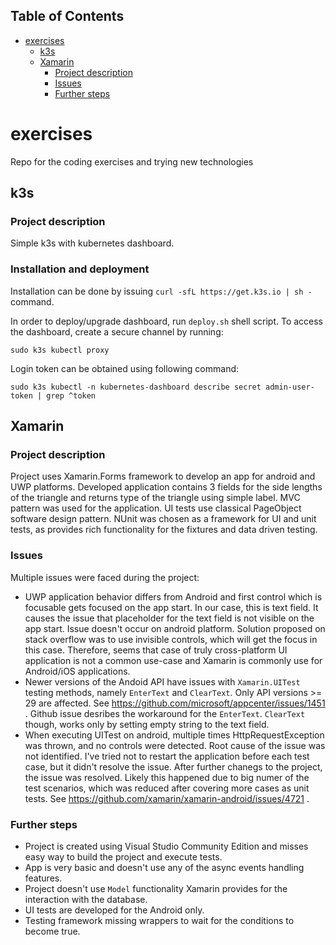 ## Table of Contents
* [exercises](#exercises)
    * [k3s](#k3s)
    * [Xamarin](#xamarin)
        * [Project description](#project-description)
        * [Issues](#issues)
        * [Further steps](#further-steps)

# exercises
Repo for the coding exercises and trying new technologies

## k3s
### Project description
Simple k3s with kubernetes dashboard.

### Installation and deployment
Installation can be done by issuing `curl -sfL https://get.k3s.io | sh -` command.

In order to deploy/upgrade dashboard, run `deploy.sh` shell script.
To access the dashboard, create a secure channel by running:
```
sudo k3s kubectl proxy
```

Login token can be obtained using following command:
```
sudo k3s kubectl -n kubernetes-dashboard describe secret admin-user-token | grep ^token
```

## Xamarin
### Project description
Project uses Xamarin.Forms framework to develop an app for android and UWP platforms.
Developed application contains 3 fields for the side lengths of the triangle and returns
type of the triangle using simple label.
MVC pattern was used for the application. UI tests use classical PageObject software
design pattern.
NUnit was chosen as a framework for UI and unit tests, as provides rich functionality
for the fixtures and data driven testing.

### Issues
Multiple issues were faced during the project:
* UWP application behavior differs from Android and first control which is focusable gets focused on the app start. In our case, this is text field. It causes the issue that placeholder for the text field is not visible on the app start. Issue doesn't occur on android platform. Solution proposed on stack overflow was to use invisible controls, which will get the focus in this case. Therefore, seems that case of truly cross-platform UI application is not a common use-case and Xamarin is commonly use for Android/iOS applications.
* Newer versions of the Andoid API have issues with `Xamarin.UITest` testing methods, namely `EnterText` and `ClearText`. Only API versions >= 29 are affected. See https://github.com/microsoft/appcenter/issues/1451 . Github issue desribes the workaround for the `EnterText`. `ClearText` though, works only by setting empty string to the text field.
* When executing UITest on android, multiple times HttpRequestException was thrown, and no controls were detected. Root cause of the issue was not identified. I've tried not to restart the application before each test case, but it didn't resolve the issue. After further chanegs to the project, the issue was resolved. Likely this happened due to big numer of the test scenarios, which was reduced after covering more cases as unit tests. See https://github.com/xamarin/xamarin-android/issues/4721 .

### Further steps
* Project is created using Visual Studio Community Edition and misses easy way to build the project and execute tests.
* App is very basic and doesn't use any of the async events handling features.
* Project doesn't use `Model` functionality Xamarin provides for the interaction with the database.
* UI tests are developed for the Android only.
* Testing framework missing wrappers to wait for the conditions to become true.
